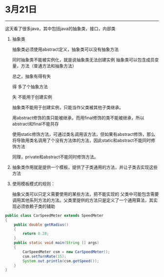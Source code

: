 # 3月21日

---
这天看了很多java，其中包括java的抽象类，接口，内部类

1. 抽象类

    抽象类必须使用abstract定义，抽象类可以没有抽象方法
    
    同时抽象类不能被实例化，就是说抽象类无法创建实例
    抽象类可以包含成员变量，方法（普通方法和抽象方法）
    
    总之，抽象有得有失
    
    得 多了个抽象方法
    
    失 不能用于创建实例
    
    抽象类不能用于创建实例，只能当作父类被其他子类继承。
    
    用abstract修饰的类只能被继承，而用final修饰的类不能被继承，所以abstract和final不能共存
    
    使用static修饰方法，可通过类名调用该方法，但如果有abstract修饰，那么将导致用类名调用了个没有方法体的方法，因此static和abstract不能同时修饰方法
    
    同理，private和abstract不能同时修饰方法。
    
1. 抽象类作用就是提供一个模板，提供了子类通用的方法，并让子类去实现这些方法
2. 使用模板模式的规则：
    
    抽象父类可以只定义需要使用的某些方法，把不能实现的
    父类中可能包含需要调用其他系列方法的方法。父类里提供的方法只是定义了一个通用算法，其实现必须依赖子类的辅助
    
    
```Java
public class CarSpeedMeter extends SpeedMeter
{
    public double getRadius()
    {
        return 0.28;
    }
    public static void main(String [] args)
    {
        CarSpeedMeter csm = new CarSpeedMeter();
        csm.setTurnRate(15);
        System.out.println(csm.getSpeed());
    }
}

```






